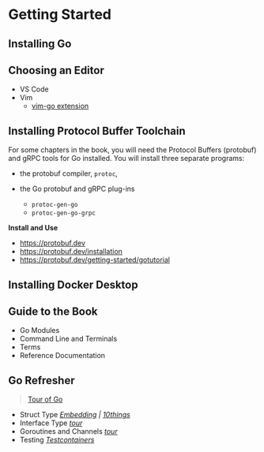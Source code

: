 # Getting Started

## Installing Go

## Choosing an Editor

- VS Code
- Vim
  - [vim-­go extension](https://github.com/fatih/vim-­go)

## Installing Protocol Buffer Toolchain

For some chapters in the book, you will need the Protocol Buffers (protobuf) and gRPC tools for Go installed. You will install three separate programs:

- the protobuf compiler, `protoc`,
- the Go protobuf and gRPC plug-­ins

  - `­protoc-­gen-­go`
  - `protoc-­gen-­go-­grpc`

**Install and Use**

- https://protobuf.dev
- https://protobuf.dev/installation
- https://protobuf.dev/getting-started/gotutorial

## Installing Docker Desktop

## Guide to the Book

- Go Modules
- Command Line and Terminals
- Terms
- Reference Documentation

## Go Refresher

> [Tour of Go](https://tour.golang.org/list)

- Struct Type _[Embedding](https://go.dev/doc/effective_go#embedding) | [10things](https://go.dev/talks/2012/10things.slide#1)_
- Interface Type _[tour](https://tour.golang.org/methods/9)_
- Goroutines and Channels _[tour](https://go.dev/tour/concurrency/1)_
- Testing _[Testcontainers](https://github.com/testcontainers/testcontainers-go)_
